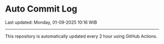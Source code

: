 # Auto Commit Log

Last updated: Monday, 01-09-2025 10:16 WIB

---

This repository is automatically updated every 2 hour using GitHub Actions.
